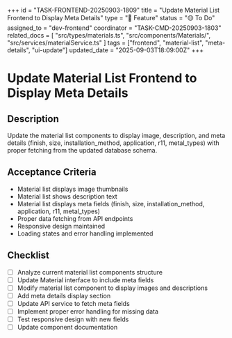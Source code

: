 +++
id = "TASK-FRONTEND-20250903-1809"
title = "Update Material List Frontend to Display Meta Details"
type = "🌟 Feature"
status = "🟡 To Do"
assigned_to = "dev-frontend"
coordinator = "TASK-CMD-20250903-1803"
related_docs = [
    "src/types/materials.ts",
    "src/components/Materials/",
    "src/services/materialService.ts"
]
tags = ["frontend", "material-list", "meta-details", "ui-update"]
updated_date = "2025-09-03T18:09:00Z"
+++

# Update Material List Frontend to Display Meta Details

## Description
Update the material list components to display image, description, and meta details (finish, size, installation_method, application, r11, metal_types) with proper fetching from the updated database schema.

## Acceptance Criteria
- Material list displays image thumbnails
- Material list shows description text
- Material list displays meta fields (finish, size, installation_method, application, r11, metal_types)
- Proper data fetching from API endpoints
- Responsive design maintained
- Loading states and error handling implemented

## Checklist
- [ ] Analyze current material list components structure
- [ ] Update Material interface to include meta fields
- [ ] Modify material list component to display images and descriptions
- [ ] Add meta details display section
- [ ] Update API service to fetch meta fields
- [ ] Implement proper error handling for missing data
- [ ] Test responsive design with new fields
- [ ] Update component documentation